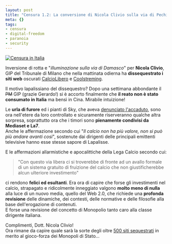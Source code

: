 ```yaml
--- 
layout: post
title: "Censura 1.2: La conversione di Nicola Clivio sulla via di Pechino"
meta: {}
tags: 
- censura
- digital-freedom
- paranoia
- security
---
```

[![Censura in Italia](http://www.lastknight.com/download/banner_censura.png)](http://www.lastknight.com/category/liberta-digitale/)

Inversione di rotta e "*illuminazione sulla via di Damasco*" per **Nicola Clivio**, GIP del Tribunale di Milano che nella mattinata odierna ha **dissequestrato i siti web** oscurati [CalcioLibero](http://www.calciolibero.com) e [Coolstreming](http://www.coolstreaming.it).  

Il motivo lapalissiano del dissequestro? Dopo una settimana abbondante il <s>PM</s> GIP (grazie Gerardo!) si è accorto finalmente che **il reato non è stato consumato in Italia** ma bensì in Cina. Mirabile intuizione!  

Le **urla di furore** ed i pianti di Sky, che aveva [denunciato l'accaduto](http://www.lastknight.com/2006/02/12/censura-quanti-ip-stanno-filtrando/), sono ora nell'etere da loro controllato e sicuramente riserveranno qualche altra sorpresa, soprattutto ora che i timori sono **pienamente condivisi da Mediaset e La7**.  
Anche le affermazione secondo cui "*Il calcio non ha più valore, non si può più andare avanti così*", sostenute dai dirigenti delle principali emittenti televisive hanno esse stesse sapore di Lapalisse.   

E le affermazioni allarmistiche e apocalittiche della Lega Calcio secondo cui:

> "Con questo via libera ci si troverebbe di fronte ad un avallo formale 
> di un sistema gratuito di fruizione del calcio che non giustificherebbe
> alcun ulteriore investimento"  

ci rendono **felici ed esultanti**. Era ora di capire che forse gli investimenti nel calcio, strapagato e ridicolmente inneggiato valgono **molto meno di nulla** alla luce di un nuovo media, quello del Web 2.0, che richiede una **profonda revisione** delle dinamiche, dei contesti, delle normative e delle filosofie alla base dell'erogazione di contenuti.  
E forse una revisione del concetto di Monopolio tanto caro alla classe dirigente italiana.

Complimenti, Dott. Nicola Clivio!  
Ora rimane da capire quale sarà la sorte degli oltre [500 siti sequestrati](http://www.lastknight.com/2006/02/13/censura-11-dopo-sky-offline-i-siti-di-gioco-di-azzardo/) in merito al gioco-forza dei Monopoli di Stato... 
